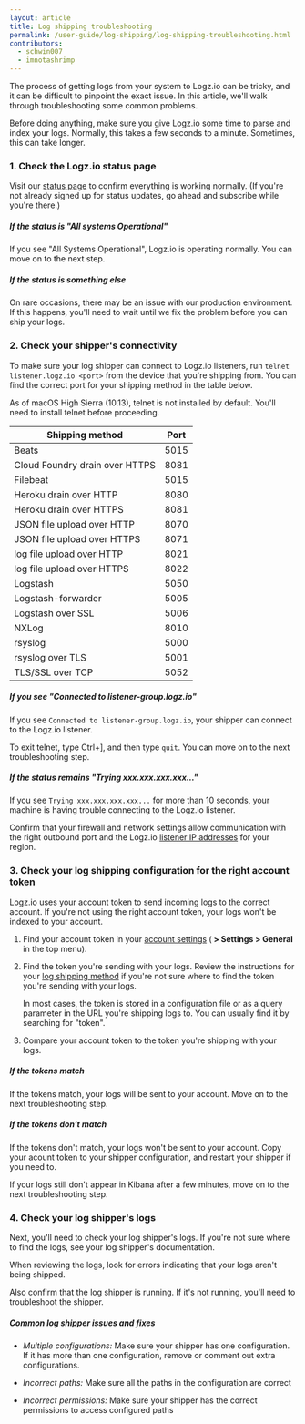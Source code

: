 ```yaml
---
layout: article
title: Log shipping troubleshooting
permalink: /user-guide/log-shipping/log-shipping-troubleshooting.html
contributors:
  - schwin007
  - imnotashrimp
---
```


The process of getting logs from your system to Logz.io can be tricky, and it can be difficult to pinpoint the exact issue. In this article, we'll walk through troubleshooting some common problems.

Before doing anything, make sure you give Logz.io some time to parse and index your logs. Normally, this takes a few seconds to a minute. Sometimes, this can take longer.

<div class="accordion">

### 1. Check the Logz.io status page

<div>

Visit our [status page](http://status.logz.io/) to confirm everything is working normally. (If you're not already signed up for status updates, go ahead and subscribe while you're there.)

##### If the status is "All systems Operational" 

If you see "All Systems Operational", Logz.io is operating normally. You can move on to the next step.

##### If the status is something else

On rare occasions, there may be an issue with our production environment. If this happens, you'll need to wait until we fix the problem before you can ship your logs.

</div>

### 2. Check your shipper's connectivity 

<div>

To make sure your log shipper can connect to Logz.io listeners, run `telnet listener.logz.io <port>` from the device that you're shipping from. You can find the correct port for your shipping method in the table below.

<div class="info-box note">
  As of macOS High Sierra (10.13), telnet is not installed by default. You'll need to install telnet before proceeding.
</div>

| Shipping method                         | Port |
|-----------------------------------------|------|
| Beats                                   | 5015 |
| Cloud Foundry drain over HTTPS          | 8081 |
| Filebeat                                | 5015 |
| Heroku drain over HTTP                  | 8080 |
| Heroku drain over HTTPS                 | 8081 |
| JSON file upload over HTTP              | 8070 |
| JSON file upload over HTTPS             | 8071 |
| log file upload over HTTP               | 8021 |
| log file upload over HTTPS              | 8022 |
| Logstash                                | 5050 |
| Logstash-forwarder                      | 5005 |
| Logstash over SSL                       | 5006 |
| NXLog                                   | 8010 |
| rsyslog                                 | 5000 |
| rsyslog over TLS                        | 5001 |
| TLS/SSL over TCP                        | 5052 |


##### If you see "Connected to listener-group.logz.io"

If you see `Connected to listener-group.logz.io`, your shipper can connect to the Logz.io listener.

To exit telnet, type Ctrl+], and then type `quit`. You can move on to the next troubleshooting step.

##### If the status remains "Trying xxx.xxx.xxx.xxx..."

If you see `Trying xxx.xxx.xxx.xxx...` for more than 10 seconds, your machine is having trouble connecting to the Logz.io listener.

Confirm that your firewall and network settings allow communication with the right outbound port and the Logz.io [listener IP addresses]({{site.baseurl}}/user-guide/log-shipping/listener-ip-addresses.html) for your region.

</div>

### 3. Check your log shipping configuration for the right account token

<div>

Logz.io uses your account token to send incoming logs to the correct account. If you're not using the right account token, your logs won't be indexed to your account.

1. Find your account token in your [account settings](https://app.logz.io/#/dashboard/settings/general) (**<i class="li li-gear"></i> > Settings > General** in the top menu).

2. Find the token you're sending with your logs. Review the instructions for your [log shipping method](https://app.logz.io/#/dashboard/data-sources/) if you're not sure where to find the token you're sending with your logs.

    <div class="info-box tip">
      In most cases, the token is stored in a configuration file or as a query parameter in the URL you're shipping logs to. You can usually find it by searching for "token".
    </div>

3. Compare your account token to the token you're shipping with your logs.

##### If the tokens match

If the tokens match, your logs will be sent to your account. Move on to the next troubleshooting step.

##### If the tokens don't match

If the tokens don't match, your logs won't be sent to your account. Copy your acount token to your shipper configuration, and restart your shipper if you need to.

If your logs still don't appear in Kibana after a few minutes, move on to the next troubleshooting step.

</div>

### 4. Check your log shipper's logs

<div>

Next, you'll need to check your log shipper's logs. If you're not sure where to find the logs, see your log shipper's documentation.

When reviewing the logs, look for errors indicating that your logs aren't being shipped.

Also confirm that the log shipper is running. If it's not running, you'll need to troubleshoot the shipper. 

##### Common log shipper issues and fixes

* _Multiple configurations:_ Make sure your shipper has one configuration. If it has more than one configuration, remove or comment out extra configurations.

* _Incorrect paths:_ Make sure all the paths in the configuration are correct

* _Incorrect permissions:_ Make sure your shipper has the correct permissions to access configured paths

</div>

</div>